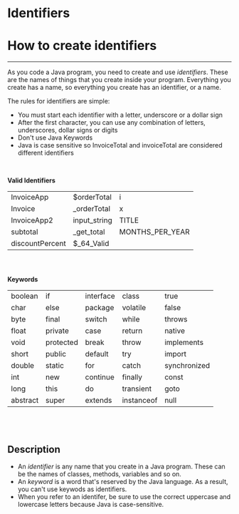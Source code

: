 # Identifiers

<h1>How to create identifiers</h1>
<hr />
<p>As you code a Java program, you need to create and use <em>identifiers</em>. These are the names of things that you create inside your program. Everything you create has a name, so everything you create has an identifier, or a name.</p>
<p>The rules for identifiers are simple:</p>
<ul>
<li>You must start each identifier with a letter, underscore or a dollar sign</li>
<li>After the first character, you can use any combination of letters, underscores, dollar signs or digits</li>
<li>Don't use Java Keywords</li>
<li>Java is case sensitive so InvoiceTotal and invoiceTotal are considered different identifiers</li>
</ul>
<p>&nbsp;</p>
<p><strong>Valid Identifiers</strong></p>
<table style="height: 142px;" width="448">
<tbody>
<tr>
<td>InvoiceApp</td>
<td>$orderTotal</td>
<td>i</td>
</tr>
<tr>
<td>Invoice</td>
<td>_orderTotal</td>
<td>x</td>
</tr>
<tr>
<td>InvoiceApp2</td>
<td>input_string</td>
<td>TITLE</td>
</tr>
<tr>
<td>subtotal</td>
<td>_get_total</td>
<td>MONTHS_PER_YEAR</td>
</tr>
<tr>
<td>discountPercent</td>
<td>$_64_Valid</td>
<td></td>
</tr>
</tbody>
</table>
<p>&nbsp;</p>
<p><strong>Keywords</strong></p>
<table style="height: 282px;" width="444">
<tbody>
<tr>
<td>boolean</td>
<td>if</td>
<td>interface</td>
<td>class</td>
<td>true</td>
</tr>
<tr>
<td>char</td>
<td>else</td>
<td>package</td>
<td>volatile</td>
<td>false</td>
</tr>
<tr>
<td>byte</td>
<td>final</td>
<td>switch</td>
<td>while</td>
<td>throws</td>
</tr>
<tr>
<td>float</td>
<td>private</td>
<td>case</td>
<td>return</td>
<td>native</td>
</tr>
<tr>
<td>void</td>
<td>protected</td>
<td>break</td>
<td>throw</td>
<td>implements</td>
</tr>
<tr>
<td>short</td>
<td>public</td>
<td>default</td>
<td>try</td>
<td>import</td>
</tr>
<tr>
<td>double</td>
<td>static</td>
<td>for</td>
<td>catch</td>
<td>synchronized</td>
</tr>
<tr>
<td>int</td>
<td>new</td>
<td>continue</td>
<td>finally</td>
<td>const</td>
</tr>
<tr>
<td>long</td>
<td>this</td>
<td>do</td>
<td>transient</td>
<td>goto</td>
</tr>
<tr>
<td>abstract</td>
<td>super</td>
<td>extends</td>
<td>instanceof</td>
<td>null</td>
</tr>
</tbody>
</table>
<p>&nbsp;</p>
<h2>Description</h2>
<ul>
<li>An <em>identifier </em>is any name that you create in a Java program. These can be the names of classes, methods, variables and so on.</li>
<li>An <em>keyword</em> is a word that's reserved by the Java language. As a result, you can't use keywods as identifiers.</li>
<li>When you refer to an identifer, be sure to use the correct uppercase and lowercase letters because Java is case-sensitive.</li>
</ul>